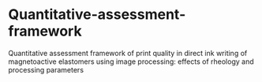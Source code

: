 # Quantitative-assessment-framework
Quantitative assessment framework of print quality in direct ink writing of magnetoactive elastomers using image processing: effects of rheology and processing parameters
